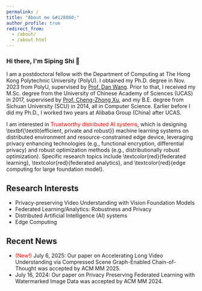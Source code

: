```yaml
---
permalink: /
title: "About me &#128060;"
author_profile: true
redirect_from: 
  - /about/
  - /about.html
---
```



<h3>Hi there, I'm Siping Shi &#128075;</h3>

I am a postdoctoral fellow with the Department of Computing at The Hong Kong Polytechnic University (PolyU). I obtained my Ph.D. degree in Nov. 2023 from PolyU, supervised by [Prof. Dan Wang](https://www4.comp.polyu.edu.hk/~csdwang/). Prior to that, I received my M.Sc. degree from the University of Chinese Academy of Sciences (UCAS) in 2017, supervised by [Prof. Cheng-Zhong Xu](https://www.fst.um.edu.mo/personal/czxu/), and my B.E. degree from Sichuan University (SCU) in 2014, all in Computer Science. Earlier before I did my Ph.D., I worked two years at Alibaba Group (China)  after UCAS.

I am interested in <font color=red>Trustworthy distributed AI systems</font>, which is designing \textbf{\textit{efficient, private and robust}} machine learning systems on distributed environment and resource-constrained edge device, leveraging privacy enhancing technologies (e.g., functional encryption, differential privacy) and robust optimization methods (e.g., distributionally robust optimization). Specific research topics include \textcolor{red}{federated learning}, \textcolor{red}{federated analytics}, and \textcolor{red}{edge computing for large foundation model}.

<h2>Research Interests</h2>
<ul>
<li>Privacy-preserving Video Understanding with Vision Foundation Models</li>
<li>Federated Learning/Analytics: Robustness and Privacy</li>
<li>Distributed Artificial Intelligence (AI) systems</li>
<li>Edge Computing</li>
</ul>

<h2>Recent News</h2>
<ul>
<li><font color=red>(New!)</font> July 6, 2025: Our paper on Accelerating Long Video Understanding via Compressed Scene Graph-Enabled Chain-of-Thought was accepted by ACM MM 2025.</li>
<li> July 16, 2024: Our paper on Privacy Preserving Federated Learning with Watermarked Image Data was accepted by ACM MM 2024.</li>
</ul>
